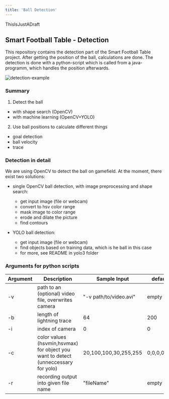 ```yaml
---
title: 'Ball Detection'
---
```


ThisIsJustADraft

## Smart Football Table - Detection

This repository contains the detection part of the Smart Football Table project. After getting the position of the ball, calculations are done. The detection is done with a python-script which is called from a java-programm, which handles the position afterwards.

![detection-example](https://github.com/smart-football-table/smart-football-table.github.io/blob/master/modules/smart-football-table-detection/detectionExampleGif.gif)

### Summary

1) Detect the ball
  * with shape search (OpenCV)
  * with machine learning (OpenCV+YOLO)
2) Use ball positions to calculate different things
  * goal detection
  * ball velocity
  * trace
  
### Detection in detail

We are using OpenCV to detect the ball on gamefield. At the moment, there exist two solutions:

* single OpenCV ball detection, with image preprocessing and shape search:
  * get input image (file or webcam)
  * convert to hsv color range
  * mask image to color range
  * erode and dilate the picture
  * find contours
  
* YOLO ball detection:
  * get input image (file or webcam)
  * find objects based on training data, which is he ball in this case
  * for more, see README in yolo3 folder
  
### Arguments for python scripts

| Argument | Description                                   | Sample Input           | default |
| -- | --------------------------------------------------- | ---------------------- | ----- |
| -v | path to an (optional) video file, overwrites camera | "-v path/to/video.avi" | empty |
| -b | length of lightning trace                           | 64                     | 200 |
| -i | index of camera                                     | 0                      | 0 |
| -c | color values (hsvmin,hsvmax) for object you want to detect (unneccessary for yolo) | 20,100,100,30,255,255 | 0,0,0,0,0,0 |
| -r | recording output into given file name               | "fileName"             | empty |

